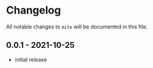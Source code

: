 # Changelog

All notable changes to `mito` will be documented in this file.

## 0.0.1 - 2021-10-25

- initial release
